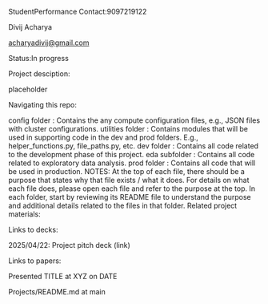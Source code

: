 
StudentPerformance
Contact:9097219122

Divij Acharya

acharyadivij@gmail.com

Status:In progress

Project desciption:

placeholder

Navigating this repo:

config folder : Contains the any compute configuration files, e.g., JSON files with cluster configurations. utilities folder : Contains modules that will be used in supporting code in the dev and prod folders. E.g., helper_functions.py, file_paths.py, etc. dev folder : Contains all code related to the development phase of this project. eda subfolder : Contains all code related to exploratory data analysis. prod folder : Contains all code that will be used in production. NOTES: At the top of each file, there should be a purpose that states why that file exists / what it does. For details on what each file does, please open each file and refer to the purpose at the top. In each folder, start by reviewing its README file to understand the purpose and additional details related to the files in that folder. Related project materials:

Links to decks:

2025/04/22: Project pitch deck (link)

Links to papers:

Presented TITLE at XYZ on DATE

Projects/README.md at main
